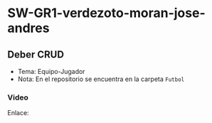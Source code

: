 # SW-GR1-verdezoto-moran-jose-andres
## Deber CRUD
- Tema: Equipo-Jugador
- Nota: En el repositorio se encuentra en la carpeta `Futbol`
### Video
Enlace: 
